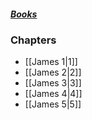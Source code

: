 ##### *[Books](--Bible--.md)*

### Chapters
- [[James 1|1]]
- [[James 2|2]]
- [[James 3|3]]
- [[James 4|4]]
- [[James 5|5]]
